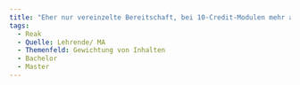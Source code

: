 ```yaml
---
title: "Eher nur vereinzelte Bereitschaft, bei 10-Credit-Modulen mehr als die «gewohnte» 5-Credit workload einzubringen."
tags:
  - Reak
  - Quelle: Lehrende/ MA
  - Themenfeld: Gewichtung von Inhalten
  - Bachelor
  - Master
---
```

